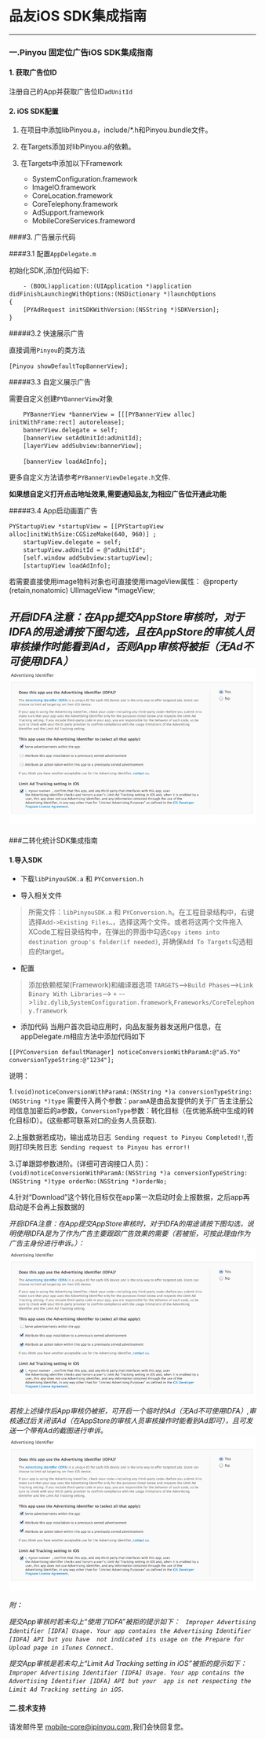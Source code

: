 品友iOS SDK集成指南
===

----

### 一.Pinyou 固定位广告iOS SDK集成指南

#### 1. 获取广告位ID

注册自己的App并获取广告位ID`adUnitId`

#### 2. iOS SDK配置

1. 在项目中添加libPinyou.a，include/*.h和Pinyou.bundle文件。
2. 在Targets添加对libPinyou.a的依赖。
3. 在Targets中添加以下Framework

	* SystemConfiguration.framework
	* ImageIO.framework
	* CoreLocation.framework
	* CoreTelephony.framework
	* AdSupport.framework
	* MobileCoreServices.frameword

####3. 广告展示代码


####3.1 配置`AppDelegate.m`


初始化SDK,添加代码如下:

```
	- (BOOL)application:(UIApplication *)application didFinishLaunchingWithOptions:(NSDictionary *)launchOptions
{
 	[PYAdRequest initSDKWithVersion:(NSString *)SDKVersion];
}
```
#####3.2 快速展示广告

直接调用`Pinyou`的类方法

`[Pinyou showDefaultTopBannerView];`
	
#####3.3 自定义展示广告

需要自定义创建`PYBannerView`对象

```
    PYBannerView *bannerView = [[[PYBannerView alloc] initWithFrame:rect] autorelease];
    bannerView.delegate = self;
    [bannerView setAdUnitId:adUnitId];
    [layerView addSubview:bannerView];
    
    [bannerView loadAdInfo];
```
更多自定义方法请参考`PYBannerViewDelegate.h`文件.

**如果想自定义打开点击地址效果,需要通知品友,为相应广告位开通此功能**	

#####3.4 App启动画面广告

```
PYStartupView *startupView = [[PYStartupView alloc]initWithSize:CGSizeMake(640, 960)] ;
    startupView.delegate = self;
    startupView.adUnitId = @"adUnitId";
    [self.window addSubview:startupView];
    [startupView loadAdInfo];
```
若需要直接使用image物料对象也可直接使用imageView属性：
@property (retain,nonatomic) UIImageView *imageView;

_开启IDFA注意：在App提交AppStore审核时，对于IDFA的用途请按下图勾选，且在AppStore的审核人员审核操作时能看到Ad，否则App审核将被拒（无Ad不可使用IDFA）_
![image](./img/idfa-ad.png)
----

###二转化统计SDK集成指南

#### 1.导入SDK

- 下载`libPinyouSDK.a` 和 `PYConversion.h`

- 导入相关文件
> 所需文件：`libPinyouSDK.a` 和 `PYConversion.h`。在工程目录结构中，右键选择`Add->Existing Files…`，选择这两个文件。或者将这两个文件拖入XCode工程目录结构中，在弹出的界面中勾选`Copy items into destination group's folder(if needed)`, 并确保`Add To Targets`勾选相应的target。

- 配置
>添加依赖框架(Framework)和编译器选项
`TARGETS`-->`Build Phases`-->`Link Binary With Libraries`--> `+` -->`libz.dylib`,`SystemConfiguration.framework`,`Frameworks/CoreTelephony.framework`

- 添加代码
当用户首次启动应用时，向品友服务器发送用户信息，在appDelegate.m相应方法中添加代码如下

```
[[PYConversion defaultManager] noticeConversionWithParamA:@"a5.Yo" conversionTypeString:@"1234"];
```

说明：

1.`(void)noticeConversionWithParamA:(NSString *)a conversionTypeString:(NSString *)type` 需要传入两个参数：`paramA`是由品友提供的关于广告主注册公司信息加密后的a参数，`ConversionType`参数：转化目标（在优驰系统中生成的转化目标ID）。(这些都可联系对口的业务人员获取). 

2.上报数据若成功，输出成功日志` Sending request to Pinyou Completed!!`,否则打印失败日志` Sending request to Pinyou has error!!`

3.订单跟踪参数进阶。(详细可咨询接口人员)：
`(void)noticeConversionWithParamA:(NSString *)a conversionTypeString:(NSString *)type orderNo:(NSString *)orderNo;`

4.针对“Download”这个转化目标仅在app第一次启动时会上报数据，之后app再启动是不会再上报数据的

_开启IDFA注意：在App提交AppStore审核时，对于IDFA的用途请按下图勾选，说明使用IDFA是为了作为广告主要跟踪广告效果的需要（若被拒，可按此理由作为广告主身份进行申诉。）：
![image](./img/idfa-c.png)
若按上述操作后App审核仍被拒，可开启一个临时的Ad（无Ad不可使用IDFA）,审核通过后关闭该Ad（在AppStore的审核人员审核操作时能看到Ad即可），且可发送一个带有Ad的截图进行申诉。_
![image](./img/idfa-adc.png)

_附：_

_提交App审核时若未勾上“使用了IDFA”被拒的提示如下：
` Improper Advertising Identifier [IDFA] Usage. Your app contains the Advertising Identifier [IDFA] API but you have 
not indicated its usage on the Prepare for Upload page in iTunes Connect.`_

_提交App审核是若未勾上“Limit Ad Tracking setting in iOS”被拒的提示如下：
` Improper Advertising Identifier [IDFA] Usage. Your app contains the Advertising Identifier [IDFA] API but your 
app is not respecting the Limit Ad Tracking setting in iOS.`_


#### 二.技术支持

请发邮件至 [mobile-core@ipinyou.com](mailto:mobile-core@ipinyou.com),我们会快回复您。
